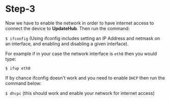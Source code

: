 # Step-3



Now we have to enable the network in order to have internet access to connect the device to  **UpdateHub**.
Then run the command:  

`$ ifconfig` (Using ifconfig includes setting an IP Address and netmask on an interface, and enabling and disabling a given interface).

For example if in your case the network interface is `eth0` then you would type:

`$ ifup eth0`

If by chance ifconfig doesn't work and you need to enable `DHCP` then run the command below:

`$ dhcpc` (this should work and enable your network for internet access)
